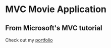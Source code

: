 # MVC Movie Application
## From Microsoft's MVC tutorial

Check out my [portfolio](https://www.ejdevspot.com/)
